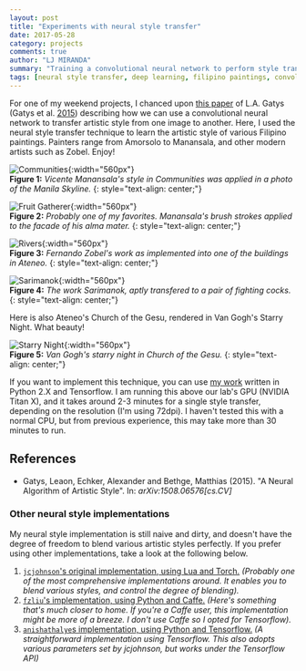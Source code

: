 ```yaml
---
layout: post
title: "Experiments with neural style transfer"
date: 2017-05-28
category: projects
comments: true
author: "LJ MIRANDA"
summary: "Training a convolutional neural network to perform style transfer on some Filipino paintings."
tags: [neural style transfer, deep learning, filipino paintings, convolutional neural network]
---
```


For one of my weekend projects, I chanced upon [this
paper](https://arxiv.org/abs/1508.06576) of L.A. Gatys (Gatys et al. [2015](#gatys2015neural)) describing how we can
use a convolutional neural network to transfer artistic style from one image
to another. Here, I used the neural style transfer technique to learn the
artistic style of various Filipino paintings. Painters range from Amorsolo to
Manansala, and other modern artists such as Zobel. Enjoy!

![Communities](/assets/png/neural-style/communities.png){:width="560px"}   
__Figure 1:__ _Vicente Manansala's style in Communities was applied in a photo of the Manila Skyline._
{: style="text-align: center;"}

![Fruit Gatherer](/assets/png/neural-style/fruit-gatherer.png){:width="560px"}   
__Figure 2:__ _Probably one of my favorites. Manansala's brush strokes applied to the facade of his alma mater._
{: style="text-align: center;"}

![Rivers](/assets/png/neural-style/rivers.png){:width="560px"}   
__Figure 3:__ _Fernando Zobel's work as implemented into one of the buildings in Ateneo._
{: style="text-align: center;"}

![Sarimanok](/assets/png/neural-style/sarimanok.png){:width="560px"}   
__Figure 4:__ _The work Sarimanok, aptly transfered to a pair of fighting cocks._
{: style="text-align: center;"}

Here is also Ateneo's Church of the Gesu, rendered in Van Gogh's Starry
Night. What beauty!

![Starry Night](/assets/png/neural-style/starry-night.png){:width="560px"}   
__Figure 5:__ _Van Gogh's starry night in Church of the Gesu._
{: style="text-align: center;"}

If you want to implement this technique, you can use [my
work](https://github.com/ljvmiranda921/style-transfer) written in Python 2.X
and Tensorflow. I am running this above our lab's GPU (NVIDIA Titan X), and
it takes around 2-3 minutes for a single style transfer, depending on the
resolution (I'm using 72dpi). I haven't tested this with a normal CPU, but
from previous experience, this may take more than 30 minutes to run.

## References

* <a id="gatys2015neural">Gatys, Leaon, Echker, Alexander and Bethge, Matthias</a> (2015). "A Neural Algorithm of Artistic Style". In: *arXiv:1508.06576[cs.CV]*

### Other neural style implementations

My neural style implementation is still naive and dirty, and doesn't have the
degree of freedom to blend various artistic styles perfectly. If you prefer
using other implementations, take a look at the following below.

1. [`jcjohnson`'s original implementation, using Lua and Torch.](https://github.com/jcjohnson/neural-style) _(Probably one of the most comprehensive implementations around. It enables you to blend various styles, and control the degree of blending)._
2. [`fzliu`'s implementation, using Python and Caffe.](https://github.com/fzliu/style-transfer) _(Here's something that's much closer to home. If you're a Caffe user, this implementation might be more of a breeze. I don't use Caffe so I opted for Tensorflow)._
3. [`anishathalye`s implementation, using Python and Tensorflow.](https://github.com/anishathalye/neural-style) _(A straightforward implementation using Tensorflow. This also adopts various parameters set by jcjohnson, but works under the Tensorflow API)_
